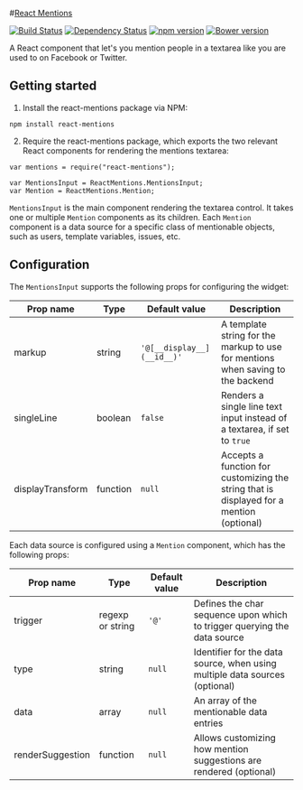 #[React Mentions](http://effektif.github.io/react-mentions) 

[![Build Status](https://travis-ci.org/effektif/react-mentions.svg?branch=master)](https://travis-ci.org/effektif/react-mentions) 
[![Dependency Status](https://david-dm.org/effektif/react-mentions.svg)](https://david-dm.org/effektif/react-mentions) 
[![npm version](https://badge.fury.io/js/react-mentions.svg)](http://badge.fury.io/js/react-mentions)
[![Bower version](https://badge.fury.io/bo/react-mentions.svg)](http://badge.fury.io/bo/react-mentions)


A React component that let's you mention people in a textarea like you are used to on Facebook or Twitter.



## Getting started

1. Install the react-mentions package via NPM:

```
npm install react-mentions
```


2. Require the react-mentions package, which exports the two relevant React components for rendering the mentions textarea:

```
var mentions = require("react-mentions");

var MentionsInput = ReactMentions.MentionsInput;
var Mention = ReactMentions.Mention;
```

`MentionsInput` is the main component rendering the textarea control. It takes one or multiple `Mention` components as its children. Each `Mention` component is a data source for a specific class of mentionable objects, such as users, template variables, issues, etc.



## Configuration

The `MentionsInput` supports the following props for configuring the widget:

| Prop name        | Type     | Default value            | Description                                                                              |
|------------------|----------|--------------------------|------------------------------------------------------------------------------------------|
| markup           | string   | `'@[__display__](__id__)'` | A template string for the markup to use for mentions when saving to the backend          |
| singleLine       | boolean  | `false`                  | Renders a single line text input instead of a textarea, if set to `true`                 |
| displayTransform | function | `null`                   | Accepts a function for customizing the string that is displayed for a mention (optional) |


Each data source is configured using a `Mention` component, which has the following props:

| Prop name        | Type             | Default value | Description                                                                 |
|------------------|------------------|---------------|-----------------------------------------------------------------------------|
| trigger          | regexp or string | `'@'`         | Defines the char sequence upon which to trigger querying the data source    |
| type             | string           | `null`        | Identifier for the data source, when using multiple data sources (optional) |
| data             | array            | `null`        | An array of the mentionable data entries                                    |
| renderSuggestion | function         | `null`        | Allows customizing how mention suggestions are rendered (optional)          |
